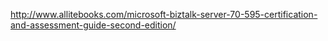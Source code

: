 http://www.allitebooks.com/microsoft-biztalk-server-70-595-certification-and-assessment-guide-second-edition/